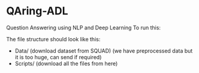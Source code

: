 # QAring-ADL
Question Answering using NLP and Deep Learning
To run this:

The file structure should look like this: 
  - Data/ (download dataset from SQUAD) (we have preprocessed data but it is too huge, can send if required)
  - Scripts/ (download all the files from here)
  
